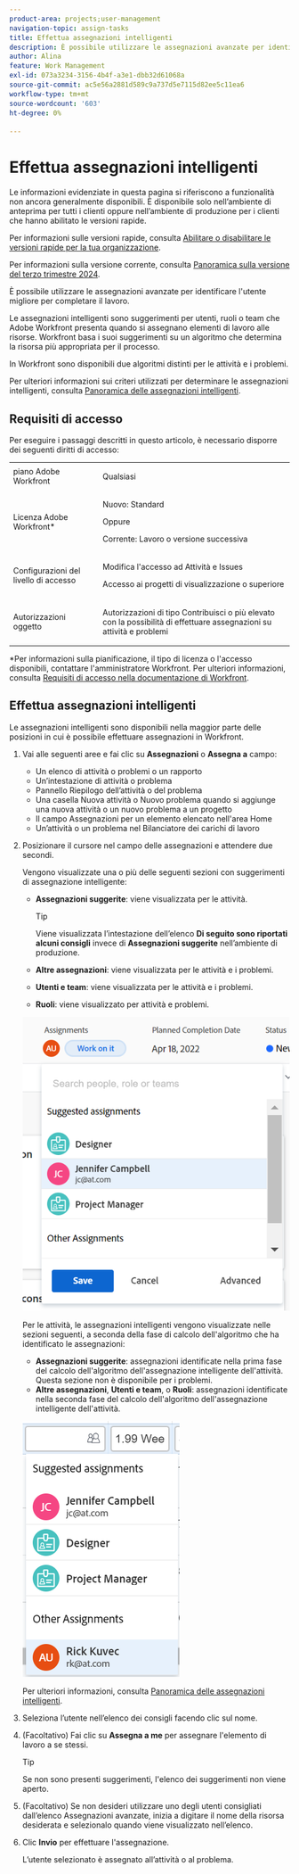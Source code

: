 ```yaml
---
product-area: projects;user-management
navigation-topic: assign-tasks
title: Effettua assegnazioni intelligenti
description: È possibile utilizzare le assegnazioni avanzate per identificare l'utente migliore per completare il lavoro. Le assegnazioni intelligenti sono suggerimenti per utenti, ruoli o team presentati da Adobe Workfront quando si assegnano elementi di lavoro alle risorse in base a un algoritmo che determina la risorsa più appropriata per il processo. Per informazioni sulle assegnazioni Smart, vedere Cenni preliminari sulle assegnazioni Smart.
author: Alina
feature: Work Management
exl-id: 073a3234-3156-4b4f-a3e1-dbb32d61068a
source-git-commit: ac5e56a2881d589c9a737d5e7115d82ee5c11ea6
workflow-type: tm+mt
source-wordcount: '603'
ht-degree: 0%

---
```


# Effettua assegnazioni intelligenti

<span class="preview">Le informazioni evidenziate in questa pagina si riferiscono a funzionalità non ancora generalmente disponibili. È disponibile solo nell’ambiente di anteprima per tutti i clienti oppure nell’ambiente di produzione per i clienti che hanno abilitato le versioni rapide.</span>

<span class="preview">Per informazioni sulle versioni rapide, consulta [Abilitare o disabilitare le versioni rapide per la tua organizzazione](/help/quicksilver/administration-and-setup/set-up-workfront/configure-system-defaults/enable-fast-release-process.md).</span>

<span class="preview">Per informazioni sulla versione corrente, consulta [Panoramica sulla versione del terzo trimestre 2024](/help/quicksilver/product-announcements/product-releases/24-q3-release-activity/24-q3-release-overview.md).</span>

È possibile utilizzare le assegnazioni avanzate per identificare l&#39;utente migliore per completare il lavoro.

Le assegnazioni intelligenti sono suggerimenti per utenti, ruoli o team che Adobe Workfront presenta quando si assegnano elementi di lavoro alle risorse. Workfront basa i suoi suggerimenti su un algoritmo che determina la risorsa più appropriata per il processo.

<span class="preview">In Workfront sono disponibili due algoritmi distinti per le attività e i problemi. </span>

Per ulteriori informazioni sui criteri utilizzati per determinare le assegnazioni intelligenti, consulta [Panoramica delle assegnazioni intelligenti](../../../manage-work/tasks/assign-tasks/smart-assignments.md).

## Requisiti di accesso

Per eseguire i passaggi descritti in questo articolo, è necessario disporre dei seguenti diritti di accesso:

<table style="table-layout:auto"> 
 <col> 
 <col> 
 <tbody> 
  <tr> 
   <td role="rowheader">piano Adobe Workfront</td> 
   <td> <p>Qualsiasi</p> </td> 
  </tr> 
  <tr> 
   <td role="rowheader">Licenza Adobe Workfront*</td> 
   <td> <p>Nuovo: Standard</p>
      Oppure
      <p>Corrente: Lavoro o versione successiva</p> </td> 
  </tr> 
  <tr> 
   <td role="rowheader">Configurazioni del livello di accesso</td> 
   <td> <p>Modifica l'accesso ad Attività e Issues</p> <p>Accesso ai progetti di visualizzazione o superiore</p>  </td> 
  </tr> 
  <tr> 
   <td role="rowheader">Autorizzazioni oggetto</td> 
   <td> <p>Autorizzazioni di tipo Contribuisci o più elevato con la possibilità di effettuare assegnazioni su attività e problemi</p> </td> 
  </tr> 
 </tbody> 
</table>

*Per informazioni sulla pianificazione, il tipo di licenza o l&#39;accesso disponibili, contattare l&#39;amministratore Workfront. Per ulteriori informazioni, consulta [Requisiti di accesso nella documentazione di Workfront](/help/quicksilver/administration-and-setup/add-users/access-levels-and-object-permissions/access-level-requirements-in-documentation.md).

## Effettua assegnazioni intelligenti

Le assegnazioni intelligenti sono disponibili nella maggior parte delle posizioni in cui è possibile effettuare assegnazioni in Workfront.

1. Vai alle seguenti aree e fai clic su **Assegnazioni** o **Assegna a** campo:

   * Un elenco di attività o problemi o un rapporto
   * Un’intestazione di attività o problema
   * Pannello Riepilogo dell’attività o del problema
   * <span class="preview">Una casella Nuova attività o Nuovo problema quando si aggiunge una nuova attività o un nuovo problema a un progetto</span>
   * Il campo Assegnazioni per un elemento elencato nell&#39;area Home
   * Un’attività o un problema nel Bilanciatore dei carichi di lavoro

1. Posizionare il cursore nel campo delle assegnazioni e attendere due secondi.

   <div class="preview">
   Vengono visualizzate una o più delle seguenti sezioni con suggerimenti di assegnazione intelligente:

   * **Assegnazioni suggerite**: viene visualizzata per le attività.

     >[!TIP]
     >
     >   Viene visualizzata l’intestazione dell’elenco **Di seguito sono riportati alcuni consigli** invece di **Assegnazioni suggerite** nell’ambiente di produzione.
     >
   * **Altre assegnazioni**: viene visualizzata per le attività e i problemi.
   * **Utenti e team**: viene visualizzata per le attività e i problemi.
   * **Ruoli**: viene visualizzato per attività e problemi.
   </div>

   <span class="preview">![](assets/smart-assignments-task-header-nwe-350x302.png)</span>


   Per le attività, le assegnazioni intelligenti vengono visualizzate nelle sezioni seguenti, a seconda della fase di calcolo dell&#39;algoritmo che ha identificato le assegnazioni:

   * **Assegnazioni suggerite**: assegnazioni identificate nella prima fase del calcolo dell&#39;algoritmo dell&#39;assegnazione intelligente dell&#39;attività. <span class="preview">Questa sezione non è disponibile per i problemi.</span>
   * <span class="preview">**Altre assegnazioni**, **Utenti e team**, o **Ruoli**: assegnazioni identificate nella seconda fase del calcolo dell&#39;algoritmo dell&#39;assegnazione intelligente dell&#39;attività. <!--no longer valid: This section is not available for issues. --></span> <!--replace this with the new UI: "Other assignments"-->

   <span class="preview">![](assets/smart-assignments-task-list.png)</span>

   Per ulteriori informazioni, consulta [Panoramica delle assegnazioni intelligenti](../../../manage-work/tasks/assign-tasks/smart-assignments.md).

1. Seleziona l’utente nell’elenco dei consigli facendo clic sul nome.

1. (Facoltativo) Fai clic su **Assegna a me** per assegnare l&#39;elemento di lavoro a se stessi.

   >[!TIP]
   >
   >Se non sono presenti suggerimenti, l&#39;elenco dei suggerimenti non viene aperto.

1. (Facoltativo) Se non desideri utilizzare uno degli utenti consigliati dall’elenco Assegnazioni avanzate, inizia a digitare il nome della risorsa desiderata e selezionalo quando viene visualizzato nell’elenco.
1. Clic **Invio** per effettuare l&#39;assegnazione.

   L’utente selezionato è assegnato all’attività o al problema.
